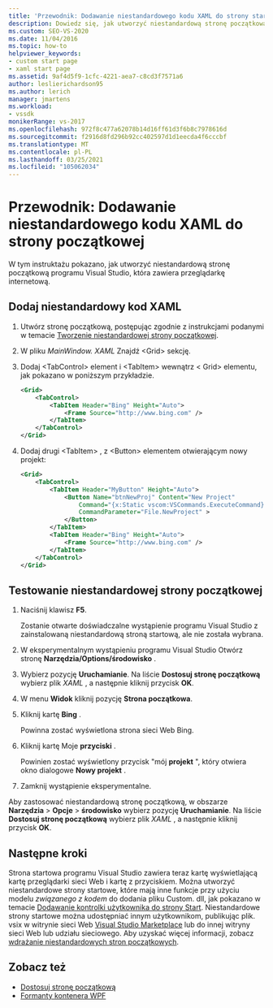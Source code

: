 ```yaml
---
title: 'Przewodnik: Dodawanie niestandardowego kodu XAML do strony startowej | Microsoft Docs'
description: Dowiedz się, jak utworzyć niestandardową stronę początkową programu Visual Studio, która zawiera przeglądarkę internetową, korzystając z tego przewodnika.
ms.custom: SEO-VS-2020
ms.date: 11/04/2016
ms.topic: how-to
helpviewer_keywords:
- custom start page
- xaml start page
ms.assetid: 9af4d5f9-1cfc-4221-aea7-c8cd3f7571a6
author: leslierichardson95
ms.author: lerich
manager: jmartens
ms.workload:
- vssdk
monikerRange: vs-2017
ms.openlocfilehash: 972f8c477a62078b14d16ff61d3f6b8c7978616d
ms.sourcegitcommit: f2916d8fd296b92cc402597d1d1eecda4f6cccbf
ms.translationtype: MT
ms.contentlocale: pl-PL
ms.lasthandoff: 03/25/2021
ms.locfileid: "105062034"
---
```

# <a name="walkthrough-add-custom-xaml-to-the-start-page"></a>Przewodnik: Dodawanie niestandardowego kodu XAML do strony początkowej

W tym instruktażu pokazano, jak utworzyć niestandardową stronę początkową programu Visual Studio, która zawiera przeglądarkę internetową.

## <a name="add-custom-xaml"></a>Dodaj niestandardowy kod XAML

1. Utwórz stronę początkową, postępując zgodnie z instrukcjami podanymi w temacie [Tworzenie niestandardowej strony początkowej](../extensibility/creating-a-custom-start-page.md).

2. W pliku *MainWindow. XAML* Znajdź \<Grid> sekcję.

3. Dodaj \<TabControl> element i \<TabItem> wewnątrz \< Grid> elementu, jak pokazano w poniższym przykładzie.

    ```xml
    <Grid>
        <TabControl>
            <TabItem Header="Bing" Height="Auto">
                <Frame Source="http://www.bing.com" />
            </TabItem>
        </TabControl>
    </Grid>
    ```

4. Dodaj drugi \<TabItem> , z \<Button> elementem otwierającym nowy projekt:

    ```xml
    <Grid>
        <TabControl>
            <TabItem Header="MyButton" Height="Auto">
                <Button Name="btnNewProj" Content="New Project"
                    Command="{x:Static vscom:VSCommands.ExecuteCommand}"
                    CommandParameter="File.NewProject" >
                </Button>
            </TabItem>
            <TabItem Header="Bing" Height="Auto">
                <Frame Source="http://www.bing.com" />
            </TabItem>
        </TabControl>
    </Grid>
    ```

## <a name="test-the-custom-start-page"></a>Testowanie niestandardowej strony początkowej

1. Naciśnij klawisz **F5**.

     Zostanie otwarte doświadczalne wystąpienie programu Visual Studio z zainstalowaną niestandardową stroną startową, ale nie została wybrana.

2. W eksperymentalnym wystąpieniu programu Visual Studio Otwórz stronę **Narzędzia/Options/środowisko** .

3. Wybierz pozycję **Uruchamianie**. Na liście **Dostosuj stronę początkową** wybierz plik *XAML* , a następnie kliknij przycisk **OK**.

4. W menu **Widok** kliknij pozycję **Strona początkowa**.

5. Kliknij kartę **Bing** .

     Powinna zostać wyświetlona strona sieci Web Bing.

6. Kliknij kartę Moje **przyciski** .

     Powinien zostać wyświetlony przycisk "mój **projekt** ", który otwiera okno dialogowe **Nowy projekt** .

7. Zamknij wystąpienie eksperymentalne.

Aby zastosować niestandardową stronę początkową, w obszarze **Narzędzia**  >  **Opcje**  >  **środowisko** wybierz pozycję **Uruchamianie**. Na liście **Dostosuj stronę początkową** wybierz plik *XAML* , a następnie kliknij przycisk **OK**.

## <a name="next-steps"></a>Następne kroki

Strona startowa programu Visual Studio zawiera teraz kartę wyświetlającą kartę przeglądarki sieci Web i kartę z przyciskiem. Można utworzyć niestandardowe strony startowe, które mają inne funkcje przy użyciu modelu *związanego z kodem* do dodania pliku Custom. dll, jak pokazano w temacie [Dodawanie kontrolki użytkownika do strony Start](../extensibility/adding-user-control-to-the-start-page.md). Niestandardowe strony startowe można udostępniać innym użytkownikom, publikując plik. vsix w witrynie sieci Web [Visual Studio Marketplace](https://marketplace.visualstudio.com/) lub do innej witryny sieci Web lub udziału sieciowego. Aby uzyskać więcej informacji, zobacz [wdrażanie niestandardowych stron początkowych](../extensibility/deploying-custom-start-pages.md).

## <a name="see-also"></a>Zobacz też

- [Dostosuj stronę początkową](../ide/customizing-the-start-page-for-visual-studio.md)
- [Formanty kontenera WPF](/previous-versions/bb675291(v=vs.110))